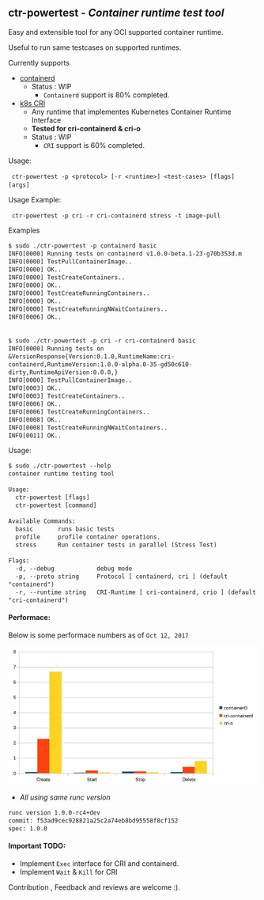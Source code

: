 ctr-powertest - _Container runtime test tool_
--------------

Easy and extensible tool for any OCI supported container runtime.

Useful to run same testcases on supported runtimes.

Currently supports 
- [containerd](https://github.com/containerd/containerd) 
    - Status : WIP
      - ``Containerd`` support is 80% completed.
- [k8s CRI](http://blog.kubernetes.io/2016/12/container-runtime-interface-cri-in-kubernetes.html)
    - Any runtime that implementes Kubernetes Container Runtime Interface
    - __Tested for cri-containerd & cri-o__
    - Status : WIP
      - ``CRI`` support is 60% completed.

Usage:

`` ctr-powertest -p <protocol> [-r <runtime>] <test-cases> [flags] [args]``

Usage Example:

`` ctr-powertest -p cri -r cri-containerd stress -t image-pull``


Examples
```
$ sudo ./ctr-powertest -p containerd basic
INFO[0000] Running tests on containerd v1.0.0-beta.1-23-g70b353d.m
INFO[0000] TestPullContainerImage..
INFO[0000] OK..
INFO[0000] TestCreateContainers..
INFO[0000] OK..
INFO[0000] TestCreateRunningContainers..
INFO[0000] OK..
INFO[0000] TestCreateRunningNWaitContainers..
INFO[0006] OK..


$ sudo ./ctr-powertest -p cri -r cri-containerd basic
INFO[0000] Running tests on &VersionResponse{Version:0.1.0,RuntimeName:cri-containerd,RuntimeVersion:1.0.0-alpha.0-35-gd50c610-dirty,RuntimeApiVersion:0.0.0,}
INFO[0000] TestPullContainerImage..
INFO[0003] OK..
INFO[0003] TestCreateContainers..
INFO[0006] OK..
INFO[0006] TestCreateRunningContainers..
INFO[0008] OK..
INFO[0008] TestCreateRunningNWaitContainers..
INFO[0011] OK..
```

Usage:

```
$ sudo ./ctr-powertest --help
container runtime testing tool

Usage:
  ctr-powertest [flags]
  ctr-powertest [command]

Available Commands:
  basic       runs basic tests
  profile     profile container operations.
  stress      Run container tests in parallel (Stress Test)

Flags:
  -d, --debug            debug mode
  -p, --proto string     Protocol [ containerd, cri ] (default "containerd")
  -r, --runtime string   CRI-Runtime [ cri-containerd, crio ] (default "cri-containerd")

```

#### Performace:

Below is some performace numbers as of ``Oct 12, 2017``

![Perfomance](Performance.jpg)
* _All using same runc version_

```
runc version 1.0.0-rc4+dev
commit: f53ad9cec928821a25c2a74eb8bd95558f8cf152
spec: 1.0.0
```


#### Important TODO:
- Implement ``Exec`` interface for CRI and containerd.
- Implement ``Wait`` & ``Kill`` for CRI



Contribution , Feedback and reviews are welcome :).
